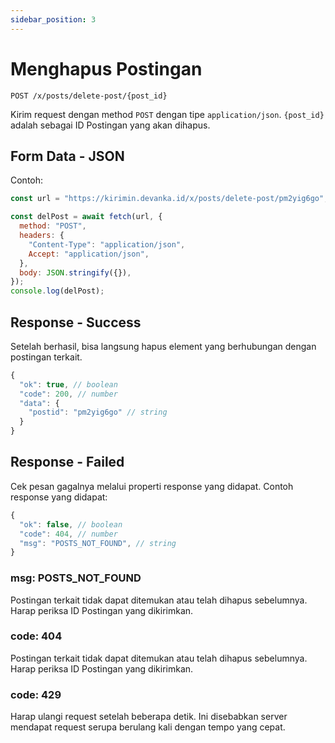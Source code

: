```yaml
---
sidebar_position: 3
---
```


# Menghapus Postingan

```text title='HTTP(S)'
POST /x/posts/delete-post/{post_id}
```

Kirim request dengan method `POST` dengan tipe `application/json`. `{post_id}` adalah sebagai ID Postingan yang akan dihapus.

## Form Data - JSON

Contoh:

```javascript
const url = "https://kirimin.devanka.id/x/posts/delete-post/pm2yig6go";

const delPost = await fetch(url, {
  method: "POST",
  headers: {
    "Content-Type": "application/json",
    Accept: "application/json",
  },
  body: JSON.stringify({}),
});
console.log(delPost);
```

## Response - Success

Setelah berhasil, bisa langsung hapus element yang berhubungan dengan postingan terkait.

```javascript
{
  "ok": true, // boolean
  "code": 200, // number
  "data": {
    "postid": "pm2yig6go" // string
  }
}
```

## Response - Failed

Cek pesan gagalnya melalui properti response yang didapat. Contoh response yang didapat:

```javascript
{
  "ok": false, // boolean
  "code": 404, // number
  "msg": "POSTS_NOT_FOUND", // string
}
```

### msg: POSTS_NOT_FOUND

Postingan terkait tidak dapat ditemukan atau telah dihapus sebelumnya. Harap periksa ID Postingan yang dikirimkan.

### code: 404

Postingan terkait tidak dapat ditemukan atau telah dihapus sebelumnya. Harap periksa ID Postingan yang dikirimkan.

### code: 429

Harap ulangi request setelah beberapa detik. Ini disebabkan server mendapat request serupa berulang kali dengan tempo yang cepat.
